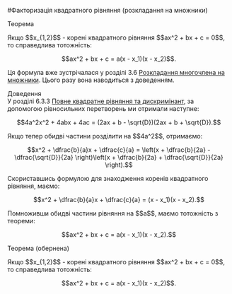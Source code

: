 #Факторизація квадратного рівняння (розкладання на множники)

<div class="space">
<div class="ebio-wrap">
<span class="ebio">Теорема</span>
<div class="ebio-text">
<p>Якщо $$x_{1,2}$$ - корені квадратного рівняння $$ax^2 + bx + c = 0$$, то справедлива тотожність:</p>
<p align="center">$$ax^2 + bx + c = a(x - x_1)(x - x_2)$$.</p>
</div>
</div>
</div>

Ця формула вже зустрічалася у розділі 3.6 <a href="http://math.ed-era.com/3/rozkladannya_mnogochlena_na_mnozhniki.html">Розкладання многочлена на множники</a>. Цього разу вона наводиться з доведенням.

<div class="space">
<div class="ebio-wrap">
<span class="ebio">Доведення</span>
<div class="ebio-text">
У розділі 6.3.3 <a href="http://math.ed-era.com/6/povne_kvadratne_rvnyannya_ta_diskriminant.html">Повне квадратне рівняння та дискримінант</a>, за допомогою рівносильних перетворень ми отримали наступне:
<p align="center">$$4a^2x^2 + 4abx + 4ac = (2ax + b - \sqrt{D})(2ax + b + \sqrt{D}).$$</p>
<p>Якщо тепер обидві частини розділити на $$4a^2$$, отримаємо:</p>
<p align="center">$$x^2 + \dfrac{b}{a}x + \dfrac{c}{a} = \left(x + \dfrac{b}{2a} - \dfrac{\sqrt{D}}{2a} \right)\left(x + \dfrac{b}{2a} + \dfrac{\sqrt{D}}{2a} \right).$$</p>
<p>Скориставшись формулою для знаходження коренів квадратного рівняння, маємо:</p>
<p align="center">$$x^2 + \dfrac{b}{a}x + \dfrac{c}{a} = (x - x_1)(x - x_2).$$</p>
<p>Помноживши обидві частини рівняння на $$a$$, маємо тотожність з теореми:</p>
<p align="center">$$ax^2 + bx + c = a(x - x_1)(x - x_2).$$</p>
</div>
</div>
</div>

<div class="space">
<div class="ebio-wrap">
<span class="ebio">Теорема (обернена)</span>
<div class="ebio-text">
<p>Якщо $$x_{1,2}$$ - корені квадратного рівняння $$ax^2 + bx + c = 0$$, то справедлива тотожність:</p>
<p align="center">$$ax^2 + bx + c = a(x - x_1)(x - x_2)$$.</p>
</div>
</div>
</div>